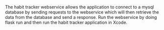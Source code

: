 The habit tracker webservice allows the application to connect to a mysql database by sending requests to the webservice which will then retrieve the data from the database and send a response. 
Run the webservice by doing flask run and then run the habit tracker application in Xcode. 

